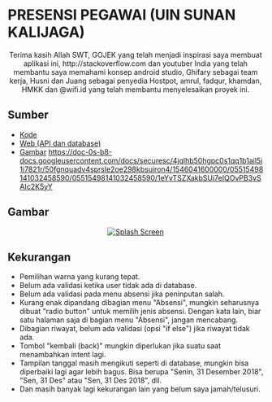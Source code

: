 # PRESENSI PEGAWAI (UIN SUNAN KALIJAGA)

<p align="center">Terima kasih Allah SWT, GOJEK yang telah menjadi inspirasi saya membuat aplikasi ini, http://stackoverflow.com dan youtuber India yang telah membantu saya memahami konsep android studio, Ghifary sebagai team kerja, Husni dan Juang sebagai penyedia Hostpot, amrul, fadqur, khamdan, HMKK dan @wifi.id yang telah membantu menyelesaikan proyek ini.</p>

## Sumber
- [Kode](https://drive.google.com/open?id=1lQ1VRtfuPlhU3DviQFE0nbqjnDu45IS5)
- [Web (API dan database)](https://drive.google.com/open?id=1X-uX3VV0L_sfgAHvnfAGrCeAJGPwpy68)
- [Gambar](https://drive.google.com/open?id=1Ksbrp5L19dH_raqY6XLP9XTNPSu6ablv)
https://doc-0s-b8-docs.googleusercontent.com/docs/securesc/4jqlhb50hgpc0s1qq1b1ail5i1i7821r/50fgnquadv4sprsle2oe298kbsuiron4/1546041600000/05515498141032458590/05515498141032458590/1eYvTSZXakbSUi7eIQOvPB3vSAIc2K5yY

## Gambar
<p align="center">
<a href="https://drive.google.com/file/d/1eYvTSZXakbSUi7eIQOvPB3vSAIc2K5yY/view"><img src="https://drive.google.com/uc?id=1eYvTSZXakbSUi7eIQOvPB3vSAIc2K5yY" alt="Splash Screen"></a>
</p>

## Kekurangan
- Pemilihan warna yang kurang tepat.
- Belum ada validasi ketika user tidak ada di database.
- Belum ada validasi pada menu absensi jika peninputan salah.
- Kurang enak dipandang dibagian menu "Absensi", mungkin seharusnya dibuat "radio button" untuk memilih jenis absensi. Dengan kata lain, biar satu halaman saja di bagian menu "Absensi", jangan mencabang.
- Dibagian riwayat, belum ada validasi (opsi "if else") jika riwayat tidak ada.
- Tombol "kembali (back)" mungkin diperlukan jika suatu saat menambahkan intent lagi.
- Tampilan tanggal masih mengikuti seperti di database, mungkin bisa diperbaiki lagi agar lebih bagus. Bisa berupa "Senin, 31 Desember 2018", "Sen, 31 Des" atau "Sen, 31 Des 2018", dll.
- Dan masih banyak lagi kekurangan lain yang belum saya jamah/telusuri.
